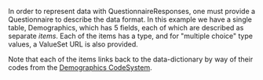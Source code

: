 In order to represent data with QuestionnaireResponses, one must provide a Questionnaire to describe the data format. In this example we have a single table, Demographics, which has 5 fields, each of which are described as separate *items*. Each of the items has a type, and for "multiple choice" type values, a ValueSet URL is also provided. 

Note that each of the items links back to the data-dictionary by way of their codes from the [Demographics CodeSystem](CodeSystem-example-study-data-dictionary-dataset-codesystem-1.html).